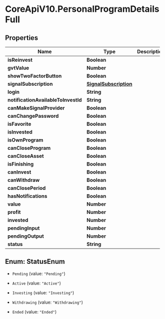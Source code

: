 # CoreApiV10.PersonalProgramDetailsFull

## Properties
Name | Type | Description | Notes
------------ | ------------- | ------------- | -------------
**isReinvest** | **Boolean** |  | [optional] 
**gvtValue** | **Number** |  | [optional] 
**showTwoFactorButton** | **Boolean** |  | [optional] 
**signalSubscription** | [**SignalSubscription**](SignalSubscription.md) |  | [optional] 
**login** | **String** |  | [optional] 
**notificationAvailableToInvestId** | **String** |  | [optional] 
**canMakeSignalProvider** | **Boolean** |  | [optional] 
**canChangePassword** | **Boolean** |  | [optional] 
**isFavorite** | **Boolean** |  | [optional] 
**isInvested** | **Boolean** |  | [optional] 
**isOwnProgram** | **Boolean** |  | [optional] 
**canCloseProgram** | **Boolean** |  | [optional] 
**canCloseAsset** | **Boolean** |  | [optional] 
**isFinishing** | **Boolean** |  | [optional] 
**canInvest** | **Boolean** |  | [optional] 
**canWithdraw** | **Boolean** |  | [optional] 
**canClosePeriod** | **Boolean** |  | [optional] 
**hasNotifications** | **Boolean** |  | [optional] 
**value** | **Number** |  | [optional] 
**profit** | **Number** |  | [optional] 
**invested** | **Number** |  | [optional] 
**pendingInput** | **Number** |  | [optional] 
**pendingOutput** | **Number** |  | [optional] 
**status** | **String** |  | [optional] 


<a name="StatusEnum"></a>
## Enum: StatusEnum


* `Pending` (value: `"Pending"`)

* `Active` (value: `"Active"`)

* `Investing` (value: `"Investing"`)

* `Withdrawing` (value: `"Withdrawing"`)

* `Ended` (value: `"Ended"`)




